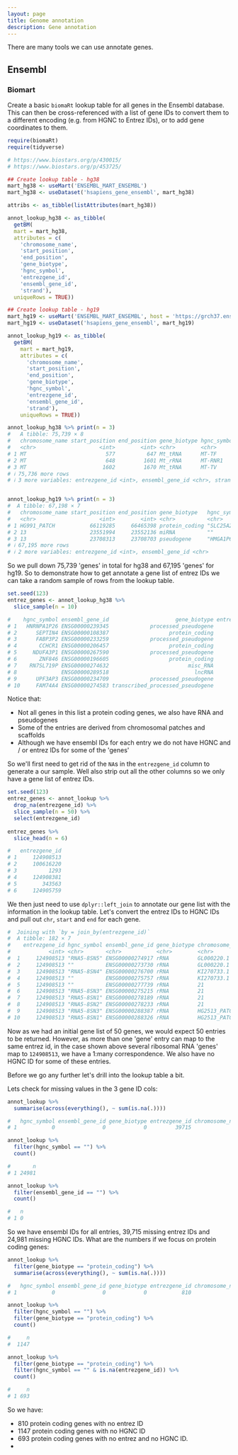 ```yaml
---
layout: page
title: Genome annotation
description: Gene annotation
---
```


There are many tools we can use annotate genes. 

## Ensembl

### Biomart

Create a basic `biomaRt` lookup table for all genes in the Ensembl database. This can then
be cross-referenced with a list of gene IDs to convert them to a different encoding (e.g. 
from HGNC to Entrez IDs), or to add gene coordinates to them. 

```R
require(biomaRt)
require(tidyverse)

# https://www.biostars.org/p/430015/
# https://www.biostars.org/p/453725/

## Create lookup table - hg38
mart_hg38 <- useMart('ENSEMBL_MART_ENSEMBL')
mart_hg38 <- useDataset('hsapiens_gene_ensembl', mart_hg38)

attribs <- as_tibble(listAttributes(mart_hg38))

annot_lookup_hg38 <- as_tibble(
  getBM(
  mart = mart_hg38,
  attributes = c(
    'chromosome_name', 
    'start_position', 
    'end_position',       
    'gene_biotype', 
    'hgnc_symbol',
    'entrezgene_id', 
    'ensembl_gene_id',
    'strand'),
  uniqueRows = TRUE))

## Create lookup table - hg19
mart_hg19 <- useMart('ENSEMBL_MART_ENSEMBL', host = 'https://grch37.ensembl.org')
mart_hg19 <- useDataset('hsapiens_gene_ensembl', mart_hg19)

annot_lookup_hg19 <- as_tibble(
  getBM(
    mart = mart_hg19,
    attributes = c(
      'chromosome_name', 
      'start_position', 
      'end_position',       
      'gene_biotype', 
      'hgnc_symbol',
      'entrezgene_id', 
      'ensembl_gene_id',
      'strand'),
    uniqueRows = TRUE))

annot_lookup_hg38 %>% print(n = 3)
#   A tibble: 75,739 × 8
#   chromosome_name start_position end_position gene_biotype hgnc_symbol
#   <chr>                    <int>        <int> <chr>        <chr>      
# 1 MT                         577          647 Mt_tRNA      MT-TF      
# 2 MT                         648         1601 Mt_rRNA      MT-RNR1    
# 3 MT                        1602         1670 Mt_tRNA      MT-TV      
# ℹ 75,736 more rows
# ℹ 3 more variables: entrezgene_id <int>, ensembl_gene_id <chr>, strand <int>


annot_lookup_hg19 %>% print(n = 3)
#  A tibble: 67,198 × 7
#   chromosome_name start_position end_position gene_biotype   hgnc_symbol
#   <chr>                    <int>        <int> <chr>          <chr>      
# 1 HG991_PATCH           66119285     66465398 protein_coding "SLC25A26" 
# 2 13                    23551994     23552136 miRNA          ""         
# 3 13                    23708313     23708703 pseudogene     "HMGA1P6"  
# ℹ 67,195 more rows
# ℹ 2 more variables: entrezgene_id <int>, ensembl_gene_id <chr>

```

So we pull down 75,739 'genes' in total for hg38 and 67,195 'genes' for hg19. So to demonstrate how to get annotate a gene list of entrez IDs we can take a random sample of rows from the lookup table.

```R
set.seed(123) 
entrez_genes <- annot_lookup_hg38 %>%
  slice_sample(n = 10)

#    hgnc_symbol ensembl_gene_id                     gene_biotype entrezgene_id     chromosome_name start_position end_position
# 1   HNRNPA1P26 ENSG00000239345             processed_pseudogene            NA                   X      100855288    100856379
# 2      SEPTIN4 ENSG00000108387                   protein_coding          5414                  17       58520250     58544368
# 3      FABP3P2 ENSG00000233259             processed_pseudogene            NA                  13       42369259     42369657
# 4       CCHCR1 ENSG00000206457                   protein_coding         54535 HSCHR6_MHC_QBL_CTG1        2400454      2416245
# 5     NDUFA3P1 ENSG00000267590             processed_pseudogene            NA                  19       44297104     44297355
# 6       ZNF846 ENSG00000196605                   protein_coding        162993                  19        9751993      9793180
# 7    RN7SL719P ENSG00000274632                         misc_RNA            NA                  15       28703554     28703790
# 8              ENSG00000289518                           lncRNA            NA                  11        9613503      9614048
# 9      UPF3AP3 ENSG00000234709             processed_pseudogene            NA                   9       99998301     99999069
# 10     FAM74A4 ENSG00000274583 transcribed_processed_pseudogene        401508                   9       61205258     61212373
```

Notice that:

- Not all genes in this list a protein coding genes, we also have RNA and pseudogenes
- Some of the entries are derived from chromosomal patches and scaffolds
- Although we have ensembl IDs for each entry we do not have HGNC and / or entrez IDs for some of the 'genes'

So we'll first need to get rid of the `NA`s in the `entrezgene_id` column to generate a our sample. Well also
strip out all the other columns so we only have a gene list of entrez IDs.

```R
set.seed(123) 
entrez_genes <- annot_lookup %>%
  drop_na(entrezgene_id) %>%
  slice_sample(n = 50) %>%
  select(entrezgene_id) 
  
entrez_genes %>%
  slice_head(n = 6)

#   entrezgene_id
# 1     124908513
# 2     100616220
# 3          1293
# 4     124908381
# 5        343563
# 6     124905759
```

We then just need to use `dplyr::left_join` to annotate our gene list with the information in the lookup
table. Let's convert the entrez IDs to HGNC IDs and pull out `chr`, `start` and `end` for each gene.

```R
#  Joining with `by = join_by(entrezgene_id)`
#  A tibble: 182 × 7
#    entrezgene_id hgnc_symbol ensembl_gene_id gene_biotype chromosome_name start_position end_position
#            <int> <chr>       <chr>           <chr>        <chr>                    <int>        <int>
#  1     124908513 "RNA5-8SN5" ENSG00000274917 rRNA         GL000220.1              112025       112177
#  2     124908513 ""          ENSG00000273730 rRNA         GL000220.1              155997       156149
#  3     124908513 "RNA5-8SN4" ENSG00000276700 rRNA         KI270733.1              128877       129029
#  4     124908513 ""          ENSG00000275757 rRNA         KI270733.1              173956       174108
#  5     124908513 ""          ENSG00000277739 rRNA         21                     8256781      8256933
#  6     124908513 "RNA5-8SN3" ENSG00000275215 rRNA         21                     8395607      8395759
#  7     124908513 "RNA5-8SN1" ENSG00000278189 rRNA         21                     8439823      8439975
#  8     124908513 "RNA5-8SN2" ENSG00000278233 rRNA         21                     8212572      8212724
#  9     124908513 "RNA5-8SN3" ENSG00000288387 rRNA         HG2513_PATCH            442732       442884
# 10     124908513 "RNA5-8SN1" ENSG00000288326 rRNA         HG2513_PATCH            486948       487100
```

Now as we had an initial gene list of 50 genes, we would expect 50 entries to be returned. However, as
more than one 'gene' entry can map to the same entrez id, in the case shown above several ribosomal RNA
'genes' map to `124908513`, we have a 1:many correspondence. We also have no HGNC ID for some of these 
entries.

Before we go any further let's drill into the lookup table a bit.

Lets check for missing values in the 3 gene ID cols:

```R
annot_lookup %>%
  summarise(across(everything(), ~ sum(is.na(.))))

#   hgnc_symbol ensembl_gene_id gene_biotype entrezgene_id chromosome_name start_position end_position
# 1           0               0            0         39715               0              0            0

annot_lookup %>%
  filter(hgnc_symbol == "") %>%
  count()

#       n
# 1 24981

annot_lookup %>%
  filter(ensembl_gene_id == "") %>%
  count()

#   n
# 1 0
```

So we have ensembl IDs for all entries, 39,715 missing entrez IDs and 24,981 missing HGNC IDs. What 
are the numbers if we focus on protein coding genes:

```R
annot_lookup %>%
  filter(gene_biotype == "protein_coding") %>%
  summarise(across(everything(), ~ sum(is.na(.))))

#   hgnc_symbol ensembl_gene_id gene_biotype entrezgene_id chromosome_name start_position end_position
# 1           0               0            0           810               0              0            0

annot_lookup %>%
  filter(hgnc_symbol == "") %>%
  filter(gene_biotype == "protein_coding") %>%
  count()

#     n
#  1147

annot_lookup %>%
  filter(gene_biotype == "protein_coding") %>%
  filter(hgnc_symbol == "" & is.na(entrezgene_id)) %>%
  count()

#     n
# 1 693

```

So we have:

- 810 protein coding genes with no entrez ID
- 1147 protein coding genes with no HGNC ID
- 693 protein coding genes with no entrez and no HGNC ID.
- 



